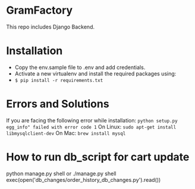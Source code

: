 # GramFactory
This repo includes Django Backend. 
# Installation

  - Copy the env.sample file to .env and add credentials.
  - Activate a new virtualenv and install the required packages using:
  - ```$ pip install -r requirements.txt```
  
# Errors and Solutions
 If you are facing the following error while installation:
 ```python setup.py egg_info" failed with error code 1```
 On Linux:
 ```sudo apt-get install libmysqlclient-dev```
 On Mac:
 ```brew install mysql```
 
 # How to run db_script for cart update
 
 python manage.py shell or ./manage.py shell
 exec(open('db_changes/order_history_db_changes.py').read())

